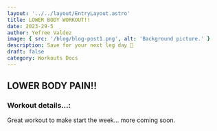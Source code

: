 ```yaml
---
layout: '../../layout/EntryLayout.astro'
title: LOWER BODY WORKOUT!!
date: 2023-29-5
author: Yefree Valdez
image: { src: '/blog/blog-post1.png', alt: 'Background picture.' }
description: Save for your next leg day 🤝
draft: false
category: Workouts Docs
---
```


## LOWER BODY PAIN!!

### Workout details…:

Great workout to make start the week... more coming soon.

